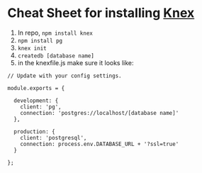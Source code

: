 # Cheat Sheet for installing [Knex](https://knexjs.org/)
1. In repo, `npm install knex`
2. `npm install pg`
3. `knex init`
4. `createdb [database name]`
5. in the knexfile.js make sure it looks like:
```
// Update with your config settings.

module.exports = {

  development: {
    client: 'pg',
    connection: 'postgres://localhost/[database name]'
  },

  production: {
    client: 'postgresql',
    connection: process.env.DATABASE_URL + '?ssl=true'
  }

};
```